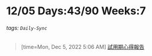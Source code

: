 # 12/05 Days:43/90 Weeks:7
###### tags: `Daily-Sync` 


>[time=Mon, Dec 5, 2022 5:06 AM]
[試用期心得報告](https://hackmd.io/@nu_qcIVMToaLLQ-6gTt93g/SktSEw_Do)